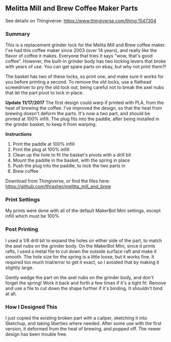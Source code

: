 ## Melitta Mill and Brew Coffee Maker Parts

See details on Thingiverse:
https://www.thingiverse.com/thing:1547304

### Summary

This is a replacement grinder lock for the Melita Mill and Brew coffee maker.  I've had this coffee maker since 2003 (over 14 years), and really like the flavor of coffee it makes.  Everyone that tries it says "wow, that's good coffee".  However, the built-in grinder body has two locking levers that broke with years of use.  You can get spare parts on ebay, but why not print them?!

The basket has two of these locks, so print one, and make sure it works for you before printing a second.  To remove the old locks, use a flathead screwdriver to pry the old lock out, being careful not to break the axel nubs that let the part pivot to lock in place.

**Update 11/17/2017**
The first design could warp if printed with PLA, from the heat of brewing the coffee.  I've improved the design, so that the heat from brewing doesn't deform the parts.  It's now a two part, and should be printed at 100% infill.  The plug fits into the paddle, after being installed in the grinder basket, to keep it from warping.

**Instructions**
1. Print the paddle at 100% infill
1. Print the plug at 100% infill
1. Clean up the hole to fit the basket's pivots with a drill bit
1. Mount the paddle in the basket, with the spring in place
1. Push the plug into the paddle, to lock the two parts in
1. Brew coffee

Download from Thingiverse, or find the files here:
https://github.com/thrasher/melitta_mill_and_brew

### Print Settings

My prints were done with all of the default MakerBot Mini settings, except infill which must be 100%

### Post Printing

I used a 1/8 drill bit to expand the holes on either side of the part, to match the axel nubs on the grinder body.  On the MakerBot Mini, since it prints rafts, I used a metal file to cut down the outside surface raft and make it smooth.  The hole size for the spring is a little loose, but it works fine.  It required too much trial/error to get it exact, so I avoided that by making it slightly large.

Gently wedge the part on the axel nubs on the grinder body, and don't forget the spring!  Work it back and forth a few times if it's a tight fit.  Remove and use a file to cut down the shape further if it's binding.  It shouldn't bind at all.

### How I Designed This

I just copied the existing broken part with a caliper, sketching it into Sketchup, and taking liberties where needed.  After some use with the first version, it deformed from the heat of brewing, and popped off.  The newer design has been trouble free.